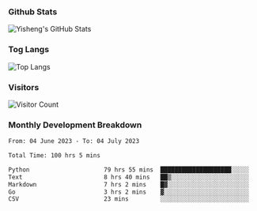 ### Github Stats
![Yisheng's GitHub Stats](https://github-readme-stats-9qabuvhk1-gongyisheng.vercel.app/api?username=gongyisheng&count_private=true&show_icons=true)
### Tog Langs
![Top Langs](https://github-readme-stats-9qabuvhk1-gongyisheng.vercel.app/api/top-langs/?username=gongyisheng&layout=compact)
### Visitors
![Visitor Count](https://profile-counter.glitch.me/gongyisheng/count.svg)
### Monthly Development Breakdown
<!--START_SECTION:waka-->

```txt
From: 04 June 2023 - To: 04 July 2023

Total Time: 100 hrs 5 mins

Python                     79 hrs 55 mins  ████████████████████░░░░░   79.86 %
Text                       8 hrs 40 mins   ██▒░░░░░░░░░░░░░░░░░░░░░░   08.67 %
Markdown                   7 hrs 2 mins    █▓░░░░░░░░░░░░░░░░░░░░░░░   07.04 %
Go                         3 hrs 2 mins    ▓░░░░░░░░░░░░░░░░░░░░░░░░   03.03 %
CSV                        23 mins         ░░░░░░░░░░░░░░░░░░░░░░░░░   00.40 %
```

<!--END_SECTION:waka-->

